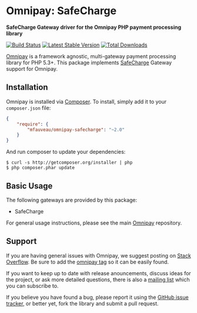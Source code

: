 # Omnipay: SafeCharge

**SafeCharge Gateway driver for the Omnipay PHP payment processing library**

[![Build Status](https://travis-ci.org/mfauveau/omnipay-safecharge.png?branch=master)](https://travis-ci.org/mfauveau/omnipay-safecharge)
[![Latest Stable Version](https://poser.pugx.org/mfauveau/omnipay-safecharge/version.png)](https://packagist.org/packages/mfauveau/omnipay-safecharge)
[![Total Downloads](https://poser.pugx.org/mfauveau/omnipay-safecharge/d/total.png)](https://packagist.org/packages/mfauveau/omnipay-safecharge)

[Omnipay](https://github.com/omnipay/omnipay) is a framework agnostic, multi-gateway payment
processing library for PHP 5.3+. This package implements [SafeCharge](http://www.safecharge.com/) Gateway support for Omnipay.

## Installation

Omnipay is installed via [Composer](http://getcomposer.org/). To install, simply add it
to your `composer.json` file:

```json
{
    "require": {
        "mfauveau/omnipay-safecharge": "~2.0"
    }
}
```

And run composer to update your dependencies:

    $ curl -s http://getcomposer.org/installer | php
    $ php composer.phar update

## Basic Usage

The following gateways are provided by this package:

* SafeCharge

For general usage instructions, please see the main [Omnipay](https://github.com/omnipay/omnipay)
repository.

## Support

If you are having general issues with Omnipay, we suggest posting on
[Stack Overflow](http://stackoverflow.com/). Be sure to add the
[omnipay tag](http://stackoverflow.com/questions/tagged/omnipay) so it can be easily found.

If you want to keep up to date with release anouncements, discuss ideas for the project,
or ask more detailed questions, there is also a [mailing list](https://groups.google.com/forum/#!forum/omnipay) which
you can subscribe to.

If you believe you have found a bug, please report it using the [GitHub issue tracker](https://github.com/mfauveau/omnipay-safecharge/issues),
or better yet, fork the library and submit a pull request.

